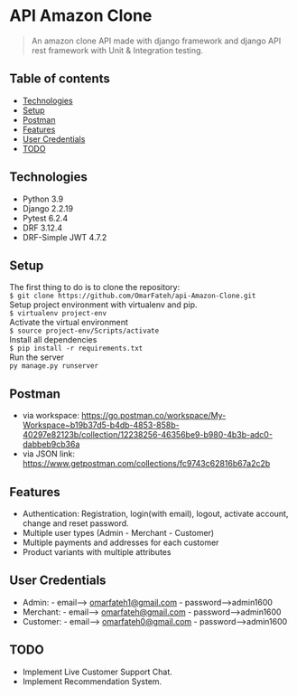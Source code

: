 # API Amazon Clone
> An amazon clone API made with django framework and django API rest framework with Unit & Integration testing.  

## Table of contents
* [Technologies](#technologies)
* [Setup](#Setup)
* [Postman](#Postman)
* [Features](#features)
* [User Credentials](#user-credentials)
* [TODO](#todo)

## Technologies
* Python 3.9  
* Django 2.2.19  
* Pytest 6.2.4  
* DRF 3.12.4  
* DRF-Simple JWT 4.7.2  

## Setup
The first thing to do is to clone the repository:  
`$ git clone https://github.com/OmarFateh/api-Amazon-Clone.git`    
Setup project environment with virtualenv and pip.  
`$ virtualenv project-env`  
Activate the virtual environment  
`$ source project-env/Scripts/activate`  
Install all dependencies  
`$ pip install -r requirements.txt`  
Run the server  
`py manage.py runserver`  

## Postman
- via workspace: https://go.postman.co/workspace/My-Workspace~b19b37d5-b4db-4853-858b-40297e82123b/collection/12238256-46356be9-b980-4b3b-adc0-dabbeb9cb36a  
- via JSON link: https://www.getpostman.com/collections/fc9743c62816b67a2c2b  
## Features
* Authentication: Registration, login(with email), logout, activate account, change and reset password.  
* Multiple user types (Admin - Merchant - Customer)  
* Multiple payments and addresses for each customer  
* Product variants with multiple attributes  

## User Credentials
* Admin: - email--> omarfateh1@gmail.com  - password-->admin1600  
* Merchant: - email--> omarfateh@gmail.com  - password-->admin1600  
* Customer: - email--> omarfateh0@gmail.com  - password-->admin1600

## TODO
* Implement Live Customer Support Chat.
* Implement Recommendation System.
